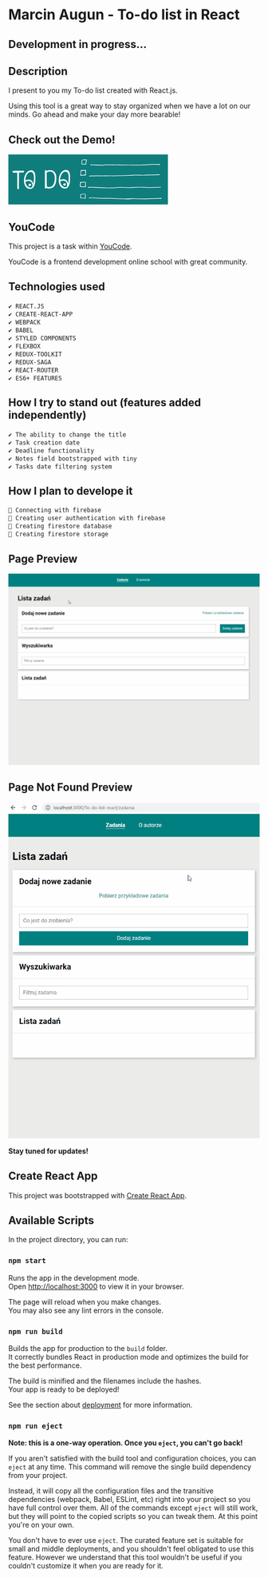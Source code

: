# Marcin Augun - To-do list in React

## Development in progress...

## Description

I present to you my To-do list created with React.js.

Using this tool is a great way to stay organized when we have a lot on our minds. Go ahead and make your day more bearable!

## Check out the Demo!

[![](./readmeImage.png)](https://marcin10lw.github.io/Fullstack-Todo-list-react/)

## YouCode

This project is a task within [YouCode](https://youcode.pl/zostawiam-maila/).

YouCode is a frontend development online school with great community.

## Technologies used

    ✔ REACT.JS
    ✔ CREATE-REACT-APP
    ✔ WEBPACK
    ✔ BABEL
    ✔ STYLED COMPONENTS
    ✔ FLEXBOX
    ✔ REDUX-TOOLKIT
    ✔ REDUX-SAGA
    ✔ REACT-ROUTER
    ✔ ES6+ FEATURES

## How I try to stand out (features added independently)

    ✔ The ability to change the title
    ✔ Task creation date
    ✔ Deadline functionality
    ✔ Notes field bootstrapped with tiny
    ✔ Tasks date filtering system

## How I plan to develope it

    🔲 Connecting with firebase
    🔲 Creating user authentication with firebase
    🔲 Creating firestore database
    🔲 Creating firestore storage

## Page Preview

![](todo-list-react.gif)

## Page Not Found Preview

![](todo-list-react-pageNotFound-preview.gif)

**Stay tuned for updates!**

## Create React App

This project was bootstrapped with [Create React App](https://github.com/facebook/create-react-app).

## Available Scripts

In the project directory, you can run:

### `npm start`

Runs the app in the development mode.\
Open [http://localhost:3000](http://localhost:3000) to view it in your browser.

The page will reload when you make changes.\
You may also see any lint errors in the console.

### `npm run build`

Builds the app for production to the `build` folder.\
It correctly bundles React in production mode and optimizes the build for the best performance.

The build is minified and the filenames include the hashes.\
Your app is ready to be deployed!

See the section about [deployment](https://facebook.github.io/create-react-app/docs/deployment) for more information.

### `npm run eject`

**Note: this is a one-way operation. Once you `eject`, you can't go back!**

If you aren't satisfied with the build tool and configuration choices, you can `eject` at any time. This command will remove the single build dependency from your project.

Instead, it will copy all the configuration files and the transitive dependencies (webpack, Babel, ESLint, etc) right into your project so you have full control over them. All of the commands except `eject` will still work, but they will point to the copied scripts so you can tweak them. At this point you're on your own.

You don't have to ever use `eject`. The curated feature set is suitable for small and middle deployments, and you shouldn't feel obligated to use this feature. However we understand that this tool wouldn't be useful if you couldn't customize it when you are ready for it.

